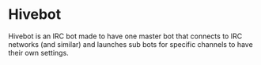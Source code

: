 Hivebot
=======

Hivebot is an IRC bot made to have one master bot that connects to IRC networks (and similar) and launches sub bots for specific channels to have their own settings.
